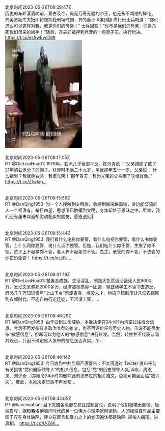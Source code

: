 北京时间2023-05-26T09:29:47Z<br>历史的车轮滚滚向前，亘古及今，尚无万寿无疆的帝王，也无永不凋谢的鲜花。
齐奥塞斯库夫妇即将被押赴刑场时刻，齐的妻子 #埃列娜 向行刑士兵喊道：“你们怎么可以这样对我，我是你们的母亲！”
士兵回答：“你不是我们的母亲，你是杀死我们母亲的凶手！”随后，齐夫妇被押到兵营的一座房子前，执行枪决。 https://t.co/esRwEvc099<br><img src='/temp/video/2023/u-Month-5/ay-Day-26/DanQing1953/1661907449719443456_0.jpg' width='250' height='350'><br><br>北京时间2023-05-26T09:17:05Z<br>RT @DieLianHua01: 1979年，右派几乎全部平反。陈丹青说：“父亲摘除了戴了21年的右派分子的帽子。获罪时不满二十九岁，平反那年五十一岁。父亲说：‘什么错划？我就是右派，我很光荣！’那年春天，我为光荣的父亲画了这幅肖像。” https://t.co/Zfwkjg…<br><br><br>北京时间2023-05-26T09:15:56Z<br>RT @DanQing1953: 当一个人接触到文明后，会感到越来越孤独，身边能交流的人一个都没有。举目四望，思想虽已触摸到文明，身体却处于愚昧之中。所幸，我们还有虽未谋面却灵魂相似的朋友，感恩遇见🙏<br><br><br>北京时间2023-05-26T09:15:44Z<br>RT @DanQing1953: 我们看什么电影你要管，看什么电视你要管，看什么书你要管，上什么网你要管，说什么话你要管。但是，我们吃什么你不管，生病了你不管，孩子上不起学你不管，老人养不起老你不管。总之，该管的你不管，不该管的你它妈全管！ https://t.co/csjdU…<br><br><br>北京时间2023-05-26T09:07:19Z<br>RT @DieLianHua01: 牠妻妾成群，生活淫乱，制造大饥荒活活饿死人民9600万，发动文革整死2000多万。经济被牠搞得一团遭，牠鼓动学生不读书去造反，忽悠几千万知识青年“上山下乡”荒废青春，埋没人才。牠搞户籍制度让几亿农民回到农奴时代，不能自由行走迁徙，干活没工资，…<br><br><br>北京时间2023-05-26T08:46:25Z<br>RT @DanQing1953: 由于受到生命威胁，本推决定在24小时内清空过往推文信息，今后不再发布有关政治类型的推文，也不再评价任何历史人物。虽说不能再发布“敏感信息”，但却可以为他人的“敏感信息”进行转发。当然，转推并不代表认同其观点，只因不确定他人发布的信息是否真实，所…<br><br><br>北京时间2023-05-26T08:46:14Z<br>RT @DanQing1953: 今日收到中共当局严厉警告：不准再通过 Twitter 发布任何有关损害“党和国家领导人”的相关信息，包括“党”的历史领导人(毛泽东、周恩来、刘少奇…)并限令24小时内删除此前发布过的相关推文，否则可能会面临“被消失”。至此，本推决定日后不再发布…<br><br><br>北京时间2023-05-26T08:45:05Z<br>RT @lianchaohan: 当下党国各级都在疯狂控制言论，说明了他们极端无自信、极端自卑，据和弗洛伊德同时代的另一位伟大心理学家阿德勒，人的极端自卑最主要源于存在身体缺陷，建立在谎言和暴力之上的党国遍体都是缺陷, 最怕人揭短、讲真相。 https://t.co/IAZdK…<br><br><br>